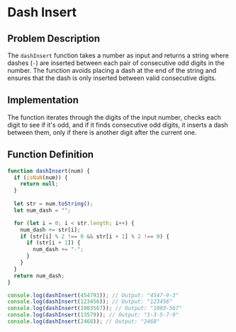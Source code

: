 # Dash Insert

## Problem Description

The `dashInsert` function takes a number as input and returns a string where dashes (`-`) are inserted between each pair of consecutive odd digits in the number. The function avoids placing a dash at the end of the string and ensures that the dash is only inserted between valid consecutive digits.

## Implementation

The function iterates through the digits of the input number, checks each digit to see if it's odd, and if it finds consecutive odd digits, it inserts a dash between them, only if there is another digit after the current one.

## Function Definition

```javascript
function dashInsert(num) {
  if (isNaN(num)) {
    return null;
  }
  
  let str = num.toString();
  let num_dash = "";

  for (let i = 0; i < str.length; i++) {
    num_dash += str[i];
    if (str[i] % 2 !== 0 && str[i + 1] % 2 !== 0) {
      if (str[i + 1]) {
        num_dash += "-";
      }
    }
  }
  return num_dash;
}

console.log(dashInsert(454793)); // Output: "4547-9-3"
console.log(dashInsert(123456)); // Output: "123456"
console.log(dashInsert(1003567)); // Output: "1003-567"
console.log(dashInsert(13579)); // Output: "1-3-5-7-9"
console.log(dashInsert(2468)); // Output: "2468"